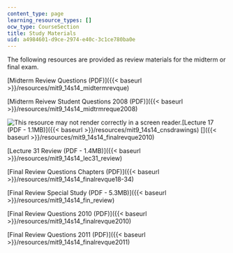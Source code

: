 ```yaml
---
content_type: page
learning_resource_types: []
ocw_type: CourseSection
title: Study Materials
uid: a4984601-d9ce-2974-e40c-3c1ce780ba0e
---
```


The following resources are provided as review materials for the midterm or final exam.

[Midterm Review Questions (PDF)]({{< baseurl >}}/resources/mit9_14s14_midtermrevque)

[Midterm Reivew Student Questions 2008 (PDF)]({{< baseurl >}}/resources/mit9_14s14_midtrmreque2008)

![This resource may not render correctly in a screen reader.](/images/inacessible.gif)[Lecture 17 (PDF - 1.1MB)]({{< baseurl >}}/resources/mit9_14s14_cnsdrawings) []({{< baseurl >}}/resources/mit9_14s14_finalrevque2010) 

[Lecture 31 Review (PDF - 1.4MB)]({{< baseurl >}}/resources/mit9_14s14_lec31_review)

[Final Review Questions Chapters (PDF)]({{< baseurl >}}/resources/mit9_14s14_finalrevque18-34)

[Final Review Special Study (PDF - 5.3MB)]({{< baseurl >}}/resources/mit9_14s14_fin_review)

[Final Review Questions 2010 (PDF)]({{< baseurl >}}/resources/mit9_14s14_finalrevque2010)

[Final Review Questions 2011 (PDF)]({{< baseurl >}}/resources/mit9_14s14_finalrevque2011)
